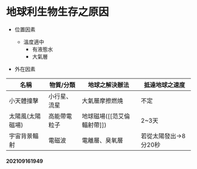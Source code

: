 # 地球利生物生存之原因

- 位置因素
	- 溫度適中
		- 有液態水
		- 大氣層

- 外在因素

| 名稱 | 物質/分類 | 地球之解決辦法 | 抵達地球之速度 |
|---|---|---|---|
| 小天體撞擊 | 小行星、流星 | 大氣層摩擦燃燒 |不定|
|  太陽風(太陽磁場) | 高能帶電粒子 | 地球磁場([[范艾倫輻射帶]]) | 2~3天|
| 宇宙背景輻射 | 電磁波 | 電離層、臭氧層 |若從太陽發出->8分20秒 |

#### 202109161949